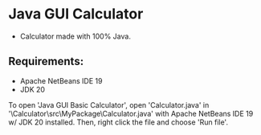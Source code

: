 # Java GUI Calculator
- Calculator made with 100% Java.

## Requirements:
- Apache NetBeans IDE 19
- JDK 20

To open 'Java GUI Basic Calculator', open 'Calculator.java' in '\Calculator\src\MyPackage\Calculator.java' with Apache NetBeans IDE 19 w/ JDK 20 installed. Then, right click the file and choose 'Run file'.

